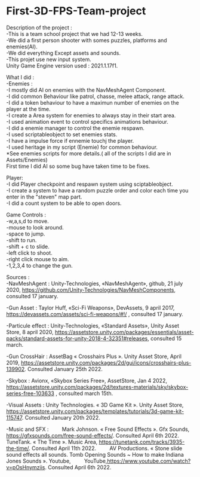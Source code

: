 # First-3D-FPS-Team-project  <br/>
 
Description of the project : <br/>
-This is a team school project that we had 12-13 weeks. <br/>
-We did a first person shooter with somes puzzles, platforms and enemies(AI). <br/>
-We did everything Except assets and sounds. <br/>
-This projet use new input system. <br/>
Unity Game Engine version used : 2021.1.17f1. <br/>

What I did : <br/>
-Enemies : <br/>
-I mostly did AI on enemies with the NavMeshAgent Component.<br/>
-I did common Behaviour like patrol, chasse, melee attack, range attack. <br/>
-I did a token behaviour to have a maximun number of enemies on the player at the time. <br/>
-I create a Area system for enemies to always stay in their start area.<br/>
-I used animation event to control specifics animations behaviour. <br/>
-I did a enemie manager to control the enemie respawn.<br/>
-I used scriptableobject to set enemies stats.<br/>
-I have a impulse force if ennemie touchj the player. <br/>
-I used heritage in my script (Enemie) for common behaviour.<br/>
*See enemies scripts for more details.( all of the scripts I did are in Assets/Enemies)<br/>
 First time I did AI so some bug have taken time to be fixes.<br/>
 
 Player: <br/>
-I did Player checkpoint and respawn system using sciptableobject. <br/>
-I create a system to have a random puzzle order and color each time you enter in the "steven" map part. <br/>
-I did a count system to be able to open doors. <br/>

Game Controls : <br/>
-w,a,s,d to move.<br/>
-mouse to look around.<br/>
-space to jump.<br/>
-shift to run.<br/>
-shift + c to slide.<br/>
-left click to shoot.<br/>
-right click mouse to aim.<br/>
-1,2,3,4 to change the gun. <br/>

Sources :<br/>
-NavMeshAgent :
Unity-Technologies, «NavMeshAgent», github, 21 july 2020, https://github.com/Unity-Technologies/NavMeshComponents, consulted 17 january.

-Gun Asset :
Taylor Huff, «Sci-Fi Weapons», DevAssets, 9 april 2017, https://devassets.com/assets/sci-fi-weapons/#!/ , consulted 17 january.

-Particule effect :
Unity-Technologies, «Standard Assets», Unity Asset Store, 8 april 2020, https://assetstore.unity.com/packages/essentials/asset-packs/standard-assets-for-unity-2018-4-32351#releases, consulted 15 march.

-Gun CrossHair :
AssetBag « Crosshairs Plus ». Unity Asset Store, April 2019, https://assetstore.unity.com/packages/2d/gui/icons/crosshairs-plus-139902. Consulted January 25th 2022.

-Skybox :
Avionx, «Skybox Series Free», AssetStore, Jan 4 2022, https://assetstore.unity.com/packages/2d/textures-materials/sky/skybox-series-free-103633 , consulted march 15th.

-Visual Assets : Unity Technologies. « 3D Game Kit ». Unity Asset Store, https://assetstore.unity.com/packages/templates/tutorials/3d-game-kit-115747. Consulted January 20th 2022.

-Music and SFX :
   Mark Johnson. « Free Sound Effects ». Gfx Sounds, https://gfxsounds.com/free-sound-effects/. Consulted April 6th 2022.
   TuneTank. « The Time ». Music Area, https://tunetank.com/tracks/3935-the-time/. Consulted April 11th 2022.
   AV Productions. « Stone slide sound effects all sounds. Tomb Opening Sounds ~ How to make Indiana Jones Sounds ». Youtube,
   YouTube,https://www.youtube.com/watch?v=pOsHnymziis. Consulted April 6th 2022.

